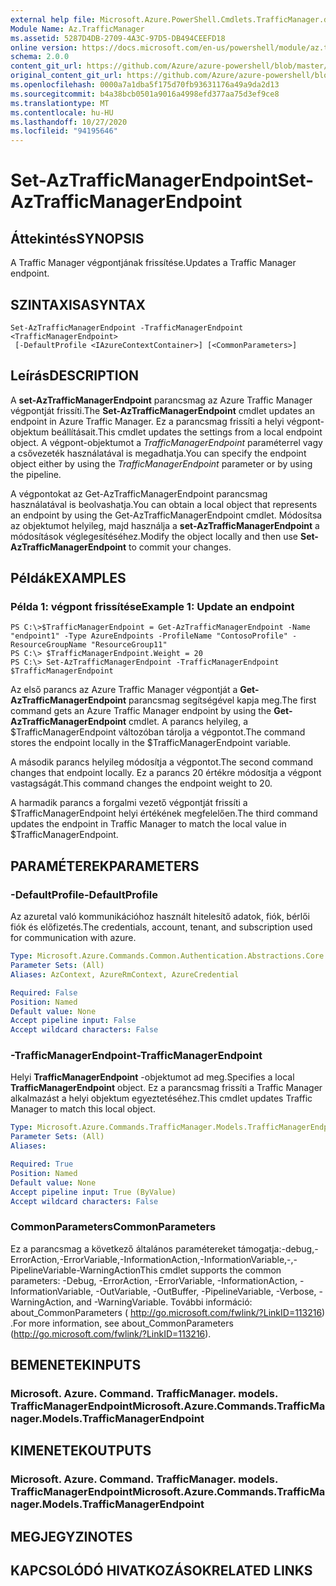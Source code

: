 ```yaml
---
external help file: Microsoft.Azure.PowerShell.Cmdlets.TrafficManager.dll-Help.xml
Module Name: Az.TrafficManager
ms.assetid: 5287D4DB-2709-4A3C-97D5-DB494CEEFD18
online version: https://docs.microsoft.com/en-us/powershell/module/az.trafficmanager/set-aztrafficmanagerendpoint
schema: 2.0.0
content_git_url: https://github.com/Azure/azure-powershell/blob/master/src/TrafficManager/TrafficManager/help/Set-AzTrafficManagerEndpoint.md
original_content_git_url: https://github.com/Azure/azure-powershell/blob/master/src/TrafficManager/TrafficManager/help/Set-AzTrafficManagerEndpoint.md
ms.openlocfilehash: 0000a7a1dba5f175d70fb93631176a49a9da2d13
ms.sourcegitcommit: b4a38bcb0501a9016a4998efd377aa75d3ef9ce8
ms.translationtype: MT
ms.contentlocale: hu-HU
ms.lasthandoff: 10/27/2020
ms.locfileid: "94195646"
---
```

# <span data-ttu-id="86bee-101">Set-AzTrafficManagerEndpoint</span><span class="sxs-lookup"><span data-stu-id="86bee-101">Set-AzTrafficManagerEndpoint</span></span>

## <span data-ttu-id="86bee-102">Áttekintés</span><span class="sxs-lookup"><span data-stu-id="86bee-102">SYNOPSIS</span></span>
<span data-ttu-id="86bee-103">A Traffic Manager végpontjának frissítése.</span><span class="sxs-lookup"><span data-stu-id="86bee-103">Updates a Traffic Manager endpoint.</span></span>

## <span data-ttu-id="86bee-104">SZINTAXISA</span><span class="sxs-lookup"><span data-stu-id="86bee-104">SYNTAX</span></span>

```
Set-AzTrafficManagerEndpoint -TrafficManagerEndpoint <TrafficManagerEndpoint>
 [-DefaultProfile <IAzureContextContainer>] [<CommonParameters>]
```

## <span data-ttu-id="86bee-105">Leírás</span><span class="sxs-lookup"><span data-stu-id="86bee-105">DESCRIPTION</span></span>
<span data-ttu-id="86bee-106">A **set-AzTrafficManagerEndpoint** parancsmag az Azure Traffic Manager végpontját frissíti.</span><span class="sxs-lookup"><span data-stu-id="86bee-106">The **Set-AzTrafficManagerEndpoint** cmdlet updates an endpoint in Azure Traffic Manager.</span></span>
<span data-ttu-id="86bee-107">Ez a parancsmag frissíti a helyi végpont-objektum beállításait.</span><span class="sxs-lookup"><span data-stu-id="86bee-107">This cmdlet updates the settings from a local endpoint object.</span></span>
<span data-ttu-id="86bee-108">A végpont-objektumot a *TrafficManagerEndpoint* paraméterrel vagy a csővezeték használatával is megadhatja.</span><span class="sxs-lookup"><span data-stu-id="86bee-108">You can specify the endpoint object either by using the *TrafficManagerEndpoint* parameter or by using the pipeline.</span></span>

<span data-ttu-id="86bee-109">A végpontokat az Get-AzTrafficManagerEndpoint parancsmag használatával is beolvashatja.</span><span class="sxs-lookup"><span data-stu-id="86bee-109">You can obtain a local object that represents an endpoint by using the Get-AzTrafficManagerEndpoint cmdlet.</span></span>
<span data-ttu-id="86bee-110">Módosítsa az objektumot helyileg, majd használja a **set-AzTrafficManagerEndpoint** a módosítások véglegesítéséhez.</span><span class="sxs-lookup"><span data-stu-id="86bee-110">Modify the object locally and then use **Set-AzTrafficManagerEndpoint** to commit your changes.</span></span>

## <span data-ttu-id="86bee-111">Példák</span><span class="sxs-lookup"><span data-stu-id="86bee-111">EXAMPLES</span></span>

### <span data-ttu-id="86bee-112">Példa 1: végpont frissítése</span><span class="sxs-lookup"><span data-stu-id="86bee-112">Example 1: Update an endpoint</span></span>
```
PS C:\>$TrafficManagerEndpoint = Get-AzTrafficManagerEndpoint -Name "endpoint1" -Type AzureEndpoints -ProfileName "ContosoProfile" -ResourceGroupName "ResourceGroup11"
PS C:\> $TrafficManagerEndpoint.Weight = 20
PS C:\> Set-AzTrafficManagerEndpoint -TrafficManagerEndpoint $TrafficManagerEndpoint
```

<span data-ttu-id="86bee-113">Az első parancs az Azure Traffic Manager végpontját a **Get-AzTrafficManagerEndpoint** parancsmag segítségével kapja meg.</span><span class="sxs-lookup"><span data-stu-id="86bee-113">The first command gets an Azure Traffic Manager endpoint by using the **Get-AzTrafficManagerEndpoint** cmdlet.</span></span>
<span data-ttu-id="86bee-114">A parancs helyileg, a $TrafficManagerEndpoint változóban tárolja a végpontot.</span><span class="sxs-lookup"><span data-stu-id="86bee-114">The command stores the endpoint locally in the $TrafficManagerEndpoint variable.</span></span>

<span data-ttu-id="86bee-115">A második parancs helyileg módosítja a végpontot.</span><span class="sxs-lookup"><span data-stu-id="86bee-115">The second command changes that endpoint locally.</span></span>
<span data-ttu-id="86bee-116">Ez a parancs 20 értékre módosítja a végpont vastagságát.</span><span class="sxs-lookup"><span data-stu-id="86bee-116">This command changes the endpoint weight to 20.</span></span>

<span data-ttu-id="86bee-117">A harmadik parancs a forgalmi vezető végpontját frissíti a $TrafficManagerEndpoint helyi értékének megfelelően.</span><span class="sxs-lookup"><span data-stu-id="86bee-117">The third command updates the endpoint in Traffic Manager to match the local value in $TrafficManagerEndpoint.</span></span>

## <span data-ttu-id="86bee-118">PARAMÉTEREK</span><span class="sxs-lookup"><span data-stu-id="86bee-118">PARAMETERS</span></span>

### <span data-ttu-id="86bee-119">-DefaultProfile</span><span class="sxs-lookup"><span data-stu-id="86bee-119">-DefaultProfile</span></span>
<span data-ttu-id="86bee-120">Az azuretal való kommunikációhoz használt hitelesítő adatok, fiók, bérlői fiók és előfizetés.</span><span class="sxs-lookup"><span data-stu-id="86bee-120">The credentials, account, tenant, and subscription used for communication with azure.</span></span>

```yaml
Type: Microsoft.Azure.Commands.Common.Authentication.Abstractions.Core.IAzureContextContainer
Parameter Sets: (All)
Aliases: AzContext, AzureRmContext, AzureCredential

Required: False
Position: Named
Default value: None
Accept pipeline input: False
Accept wildcard characters: False
```

### <span data-ttu-id="86bee-121">-TrafficManagerEndpoint</span><span class="sxs-lookup"><span data-stu-id="86bee-121">-TrafficManagerEndpoint</span></span>
<span data-ttu-id="86bee-122">Helyi **TrafficManagerEndpoint** -objektumot ad meg.</span><span class="sxs-lookup"><span data-stu-id="86bee-122">Specifies a local **TrafficManagerEndpoint** object.</span></span>
<span data-ttu-id="86bee-123">Ez a parancsmag frissíti a Traffic Manager alkalmazást a helyi objektum egyeztetéséhez.</span><span class="sxs-lookup"><span data-stu-id="86bee-123">This cmdlet updates Traffic Manager to match this local object.</span></span>

```yaml
Type: Microsoft.Azure.Commands.TrafficManager.Models.TrafficManagerEndpoint
Parameter Sets: (All)
Aliases:

Required: True
Position: Named
Default value: None
Accept pipeline input: True (ByValue)
Accept wildcard characters: False
```

### <span data-ttu-id="86bee-124">CommonParameters</span><span class="sxs-lookup"><span data-stu-id="86bee-124">CommonParameters</span></span>
<span data-ttu-id="86bee-125">Ez a parancsmag a következő általános paramétereket támogatja:-debug,-ErrorAction,-ErrorVariable,-InformationAction,-InformationVariable,-,-PipelineVariable-WarningAction</span><span class="sxs-lookup"><span data-stu-id="86bee-125">This cmdlet supports the common parameters: -Debug, -ErrorAction, -ErrorVariable, -InformationAction, -InformationVariable, -OutVariable, -OutBuffer, -PipelineVariable, -Verbose, -WarningAction, and -WarningVariable.</span></span> <span data-ttu-id="86bee-126">További információ: about_CommonParameters ( http://go.microsoft.com/fwlink/?LinkID=113216) .</span><span class="sxs-lookup"><span data-stu-id="86bee-126">For more information, see about_CommonParameters (http://go.microsoft.com/fwlink/?LinkID=113216).</span></span>

## <span data-ttu-id="86bee-127">BEMENETEK</span><span class="sxs-lookup"><span data-stu-id="86bee-127">INPUTS</span></span>

### <span data-ttu-id="86bee-128">Microsoft. Azure. Command. TrafficManager. models. TrafficManagerEndpoint</span><span class="sxs-lookup"><span data-stu-id="86bee-128">Microsoft.Azure.Commands.TrafficManager.Models.TrafficManagerEndpoint</span></span>

## <span data-ttu-id="86bee-129">KIMENETEK</span><span class="sxs-lookup"><span data-stu-id="86bee-129">OUTPUTS</span></span>

### <span data-ttu-id="86bee-130">Microsoft. Azure. Command. TrafficManager. models. TrafficManagerEndpoint</span><span class="sxs-lookup"><span data-stu-id="86bee-130">Microsoft.Azure.Commands.TrafficManager.Models.TrafficManagerEndpoint</span></span>

## <span data-ttu-id="86bee-131">MEGJEGYZI</span><span class="sxs-lookup"><span data-stu-id="86bee-131">NOTES</span></span>

## <span data-ttu-id="86bee-132">KAPCSOLÓDÓ HIVATKOZÁSOK</span><span class="sxs-lookup"><span data-stu-id="86bee-132">RELATED LINKS</span></span>
